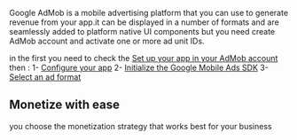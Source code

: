 

Google AdMob is a mobile advertising platform that you can use to generate revenue from your app.it can be displayed in a number of formats and are seamlessly added to platform native UI components
but you  need create AdMob account and activate one or more ad unit IDs.

in the first you need to check the [Set up your app in your AdMob account]([url](https://developers.google.com/admob/android/quick-start#set_up_your_app_in_your_admob_account))
then :
1- [Configure your app]([url](https://developers.google.com/admob/android/quick-start#import_the_mobile_ads_sdk))
2- [Initialize the Google Mobile Ads SDK]([url](https://developers.google.com/admob/android/quick-start#initialize_the_mobile_ads_sdk))
3- [Select an ad format]([url](https://developers.google.com/admob/android/quick-start#select_an_ad_format))

## Monetize with ease
you choose the monetization strategy that works best for your business
